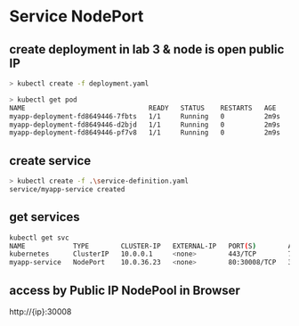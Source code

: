 # Service NodePort


## create deployment in lab 3 & node is open public IP

```bash
> kubectl create -f deployment.yaml

> kubectl get pod
NAME                               READY   STATUS    RESTARTS   AGE
myapp-deployment-fd8649446-7fbts   1/1     Running   0          2m9s
myapp-deployment-fd8649446-d2bjd   1/1     Running   0          2m9s
myapp-deployment-fd8649446-pf7v8   1/1     Running   0          2m9s
```

## create service

```bash
> kubectl create -f .\service-definition.yaml
service/myapp-service created
```

## get services

```bash
kubectl get svc
NAME            TYPE        CLUSTER-IP   EXTERNAL-IP   PORT(S)        AGE
kubernetes      ClusterIP   10.0.0.1     <none>        443/TCP        79m
myapp-service   NodePort    10.0.36.23   <none>        80:30008/TCP   30s
```

## access by Public IP NodePool in Browser
http://{ip}:30008